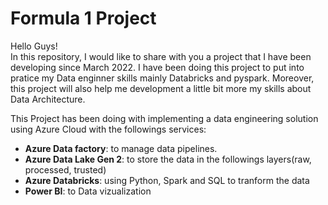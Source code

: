 # Formula 1 Project
Hello Guys!</br>
In this repository, I would like to share with you a project that I have been developing since March 2022.
I have been doing this project to put into pratice my Data enginner skills mainly Databricks and pyspark. Moreover, this project will also help me development a little bit more my skills about Data Architecture. 

This Project has been doing with implementing a data engineering solution using Azure Cloud with the followings services:
+ **Azure Data factory**: to manage data pipelines.
+ **Azure Data Lake Gen 2**: to store the data in the followings layers(raw, processed, trusted)
+ **Azure Databricks**: using Python, Spark and SQL to tranform the data
+ **Power BI**: to Data vizualization
<!--
+ **Azure Data Lake Gen 2**: to store the data in the followings layers(raw, processed, trusted)
+ **Azure Databricks**: using Python, Spark and SQL to tranform the data
+ **Power BI**: to Data vizualization-->
